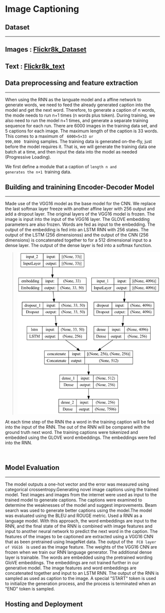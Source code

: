 # Image Captioning

## Dataset

---

## Images : [Flickr8k_Dataset](https://github.com/jbrownlee/Datasets/releases/download/Flickr8k/Flickr8k_Dataset.zip)

## Text : [Flickr8k_text](https://github.com/jbrownlee/Datasets/releases/download/Flickr8k/Flickr8k_text.zip)

## Data preprocessing and feature extraction

---

When using the RNN as the languate model and a affine network to generate words, we need to feed the already generated caption into the model and get the next word. Therefore, to generate a caption of n words, the mode needs to run n+1 times (n words plus token). During training, we also need to run the model n+1 times, and generate a separate training sequence for each run. There are 6000 images in the training data set, and 5 captions for each image. The maximum length of the caption is 33 words. This comes to a maximum of <code> 6000×5×33 or 990,000 </code> training samples. The training data is generated on-the-fly, just before the model requires it. That is, we will generate the training data one batch at a time, and then input the data into the model as needed (Progressive Loading).

We first define a module that a caption of <code>length n and generates the n+1 </code>training data.

## Building and trainining Encoder-Decoder Model

---

Made use of the VGG16 model as the base model for the CNN. We replace the last softmax layer freeze with another affine layer with 256 output and add a dropout layer. The original layers of the VGG16 model is frozen. The image is input into the input of the VGG16 layer. The GLOVE embedding parameters are also frozen. Words are fed as input to the embedding. The output of the embedding is fed into an LSTM RNN with 256 states. The output of the LSTM (256 dimensionss) and the output of the CNN (256 dimensions) is concatenated together to for a 512 dimensional input to a dense layer. The output of the dense layer is fed into a softmax function.

> ![model_concat image](https://github.com/ohthatspaul/image__captioning/blob/main/model_concat.png)

At each time step of the RNN the a word in the training caption will be fed into the input of the RNN. The out of the RNN will be compared with the ground truth next word. The training captions were tokenized and embedded using the GLOVE word embeddings. The embeddings were fed into the RNN.

 <br>

## Model Evaluation

---

The model outputs a one-hot vector and the error was measured using categorical crossentropy.Generating novel image captions using the trained model. Test images and images from the internet were used as input to the trained model to generate captions. The captions were examined to determine the weaknesses of the model and suggest improvements. Beam search was used to generate better captions using the model.The model was evaluated using the BLEU and ROUGE metric. Used a RNN as a language model. With this approach, the word embeddings are input to the RNN, and the final state of the RNN is combined with image features and input to another neural network to predict the next word in the caption. The features of the images to be captioned are extracted using a VGG16 CNN that as been pretrained using ImageNet data. The output of the <code> FC8 layer of VGG16 </code> is used as the image feature. The weights of the VGG16 CNN are frozen when we train our RNN language generator. The additional dense layer is trainable. The words are embedded using the pretrained wording GloVE embeddings. The embeddings are not trained further in our generative model. The image features and word embeddings are concatenated together and input to an LSTM RNN. The output of the RNN is sampled as used as caption to the image. A special "START" token is used to initialize the generation process, and the process is terminated when an "END" token is sampled.

## Hosting and Deployment
